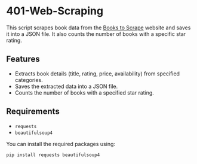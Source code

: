 # 401-Web-Scraping

This script scrapes book data from the [Books to Scrape](http://books.toscrape.com/) website and saves it into a JSON file. It also counts the number of books with a specific star rating.

## Features
- Extracts book details (title, rating, price, availability) from specified categories.
- Saves the extracted data into a JSON file.
- Counts the number of books with a specified star rating.

## Requirements
- `requests`
- `beautifulsoup4`

You can install the required packages using:
```sh
pip install requests beautifulsoup4
